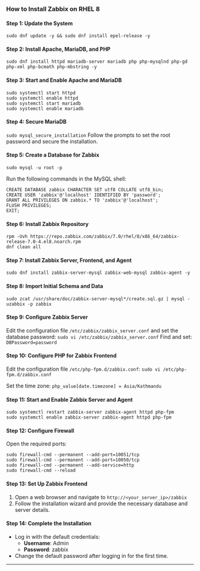 ### How to Install Zabbix on RHEL 8

#### Step 1: Update the System
`sudo dnf update -y && sudo dnf install epel-release -y`

#### Step 2: Install Apache, MariaDB, and PHP
`sudo dnf install httpd mariadb-server mariadb php php-mysqlnd php-gd php-xml php-bcmath php-mbstring -y`

#### Step 3: Start and Enable Apache and MariaDB
```
sudo systemctl start httpd 
sudo systemctl enable httpd 
sudo systemctl start mariadb 
sudo systemctl enable mariadb
```
#### Step 4: Secure MariaDB
`sudo mysql_secure_installation`
Follow the prompts to set the root password and secure the installation.
#### Step 5: Create a Database for Zabbix
`sudo mysql -u root -p`

Run the following commands in the MySQL shell:
```
CREATE DATABASE zabbix CHARACTER SET utf8 COLLATE utf8_bin;
CREATE USER 'zabbix'@'localhost' IDENTIFIED BY 'password';
GRANT ALL PRIVILEGES ON zabbix.* TO 'zabbix'@'localhost';
FLUSH PRIVILEGES;
EXIT;

```
#### Step 6: Install Zabbix Repository
```
rpm -Uvh https://repo.zabbix.com/zabbix/7.0/rhel/8/x86_64/zabbix-release-7.0-4.el8.noarch.rpm
dnf clean all
```

#### Step 7: Install Zabbix Server, Frontend, and Agent
`sudo dnf install zabbix-server-mysql zabbix-web-mysql zabbix-agent -y`

#### Step 8: Import Initial Schema and Data
`sudo zcat /usr/share/doc/zabbix-server-mysql*/create.sql.gz | mysql -uzabbix -p zabbix`

#### Step 9: Configure Zabbix Server
Edit the configuration file `/etc/zabbix/zabbix_server.conf` and set the database password:
`sudo vi /etc/zabbix/zabbix_server.conf`
Find and set:
`DBPassword=password`

#### Step 10: Configure PHP for Zabbix Frontend
Edit the configuration file `/etc/php-fpm.d/zabbix.conf`:
`sudo vi /etc/php-fpm.d/zabbix.conf`

Set the time zone:
`php_value[date.timezone] = Asia/Kathmandu`

#### Step 11: Start and Enable Zabbix Server and Agent
```
sudo systemctl restart zabbix-server zabbix-agent httpd php-fpm
sudo systemctl enable zabbix-server zabbix-agent httpd php-fpm
```

#### Step 12: Configure Firewall
Open the required ports:
```
sudo firewall-cmd --permanent --add-port=10051/tcp
sudo firewall-cmd --permanent --add-port=10050/tcp
sudo firewall-cmd --permanent --add-service=http
sudo firewall-cmd --reload
```

#### Step 13: Set Up Zabbix Frontend

1. Open a web browser and navigate to `http://<your_server_ip>/zabbix`
2. Follow the installation wizard and provide the necessary database and server details.

#### Step 14: Complete the Installation

- Log in with the default credentials:
    - **Username**: Admin
    - **Password**: zabbix
- Change the default password after logging in for the first time.
---
